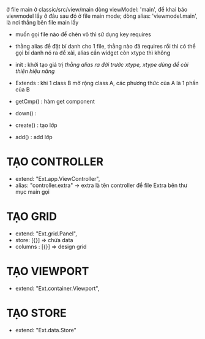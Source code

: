 ở file main ở classic/src/view/main dòng viewModel: 'main', để khai báo viewmodel lấy ở đâu
sau đó ở file main mode; dòng alias: 'viewmodel.main', là nơi thằng bên file main lấy

- muốn gọi file nào để chèn vô thì sử dụng key requires

- thằng alias để đặt bí danh cho 1 file, thằng nào đã requires rồi thì có thể gọi bí danh nó ra để xài, alias cần widget còn xtype thì không

- init : khởi tạo giá trị
  _thằng alias ra đời trước xtype, xtype dùng để cải thiện hiệu năng_

- Extends : khi 1 class B mở rộng class A, các phương thức của A là 1 phần của B

- getCmp() : hàm get component
- down() :
- create() : tạo lớp
- add() : add lớp

# TẠO CONTROLLER

- extend: "Ext.app.ViewController",
- alias: "controller.extra" -> extra là tên controller để file Extra bên thư mục main gọi

# TẠO GRID

- extend: "Ext.grid.Panel",
- store: [{}] => chứa data
- columns : [{}] => design grid

# TẠO VIEWPORT

- extend: "Ext.container.Viewport",

# TẠO STORE

- extend: "Ext.data.Store"